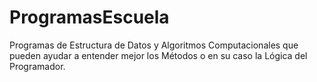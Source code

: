 # ProgramasEscuela
Programas de Estructura de Datos y Algoritmos Computacionales que pueden ayudar a entender mejor los Métodos o en su caso la Lógica del Programador.
